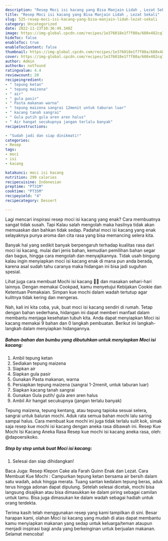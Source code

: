 ```yaml
---
description: "Resep Moci isi kacang yang Bisa Manjain Lidah , Lezat Sekali"
title: "Resep Moci isi kacang yang Bisa Manjain Lidah , Lezat Sekali"
slug: 525-resep-moci-isi-kacang-yang-bisa-manjain-lidah-lezat-sekali
category: Uncategorized
date: 2022-11-23T10:36:49.340Z
image: https://img-global.cpcdn.com/recipes/1e376018e1f7f80a/680x482cq70/moci-isi-kacang-foto-resep-utama.jpg
hideToc: false
enableToc: true
enableTocContent: false
thumbnail: https://img-global.cpcdn.com/recipes/1e376018e1f7f80a/680x482cq70/moci-isi-kacang-foto-resep-utama.jpg
cover: https://img-global.cpcdn.com/recipes/1e376018e1f7f80a/680x482cq70/moci-isi-kacang-foto-resep-utama.jpg
author: Admin
authorAv: notfound
ratingvalue: 4.4
reviewcount: 20
recipeingredient:
- " tepung ketan"
- " tepung maizena"
- " air"
- " gula pasir"
- " Pasta makanan warna"
- " tepung maizena sangrai 12menit untuk taburan luar"
- " kacang tanah sangrai"
- " Gula putih gula aren aren halus"
- " Air hangat secukupnya jangan terlalu banyak"
recipeinstructions:

- "Sudah jadi dan siap dinikmati!"
categories:
- Resep
tags:
- moci
- isi
- kacang

katakunci: moci isi kacang 
nutrition: 299 calories
recipecuisine: Indonesian
preptime: "PT31M"
cooktime: "PT35M"
recipeyield: "4"
recipecategory: Dessert

---
```



Lagi mencari inspirasi resep moci isi kacang yang enak? Cara membuatnya sangat tidak susah. Tapi Kalau salah mengolah maka hasilnya tidak akan memuaskan dan bahkan tidak sedap. Padahal moci isi kacang yang enak selayaknya punya aroma dan cita rasa yang bisa memancing selera kita.


Banyak hal yang sedikit banyak berpengaruh terhadap kualitas rasa dari moci isi kacang, mulai dari jenis bahan, kemudian pemilihan bahan segar dan bagus, hingga cara mengolah dan menyajikannya. Tidak usah bingung kalau ingin menyiapkan moci isi kacang enak di mana pun anda berada, karena asal sudah tahu caranya maka hidangan ini bisa jadi suguhan spesial.

Lihat juga cara membuat Mochi isi kacang 🥜🌼 dan masakan sehari-hari lainnya. Dengan memakai Cookpad, kamu menyetujui Kebijakan Cookie dan Ketentuan Pemakaian. Simpan kue mochi dalam wadah tertutup agar kulitnya tidak kering dan mengeras.


Nah, kali ini kita coba, yuk, buat moci isi kacang sendiri di rumah. Tetap dengan bahan sederhana, hidangan ini dapat memberi manfaat dalam membantu menjaga kesehatan tubuh kita. Anda dapat menyiapkan Moci isi kacang memakai 9 bahan dan 0 langkah pembuatan. Berikut ini langkah-langkah dalam menyiapkan hidangannya.

<!--inarticleads1-->

##### Bahan-bahan dan bumbu yang dibutuhkan untuk menyiapkan Moci isi kacang:

1. Ambil  tepung ketan
1. Sediakan  tepung maizena
1. Siapkan  air
1. Siapkan  gula pasir
1. Gunakan  Pasta makanan, warna
1. Persiapkan  tepung maizena (sangrai 1-2menit, untuk taburan luar)
1. Siapkan  kacang tanah sangrai
1. Gunakan  Gula putih/ gula aren aren halus
1. Ambil  Air hangat secukupnya (jangan terlalu banyak)


Tepung maizena, tepung kentang, atau tepung tapioka sesuai selera, sangrai untuk baluran mochi. Aduk rata semua bahan mochi lalu saring sampai halus. Cara membuat kue mochi ini juga tidak terlalu sulit kok, simak saja resep kue mochi isi kacang dengan aneka rasa dibawah ini. Resep Kue Mochi Isi Kacang Aneka Rasa Resep kue mochi isi kacang aneka rasa, oleh: @dapoersikoko. 

<!--inarticleads2-->

##### Step by step untuk buat Moci isi kacang:


1. Selesai dan siap dihidangkan!

Baca Juga: Resep Klepon Cake ala Farah Quinn Enak dan Lezat. Cara Membuat Kue Mochi : Campurkan tepung ketan bersama air bersih dalam satu wadah, aduk hingga merata. Tuang santan kedalam tepung beras, aduk terus hingga adonan dapat dipulung. Setelah selesai dicetak, mochi bisa langsung disajikan atau bisa dimasukkan ke dalam piring sebagai camilan untuk tamu. Bisa juga dimasukan ke dalam wadah sebagai hadiah untuk orang terdekta. 

Terima kasih telah menggunakan resep yang kami tampilkan di sini. Besar harapan kami, olahan Moci isi kacang yang mudah di atas dapat membantu kamu menyiapkan makanan yang sedap untuk keluarga/teman ataupun menjadi inspirasi bagi anda yang berkeinginan untuk berjualan makanan. Selamat mencoba!
